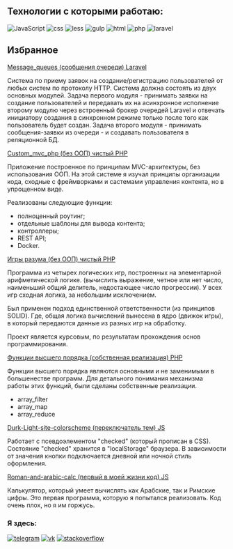 <!---
[![banner](https://raw.githubusercontent.com/Konkin-Ivan/Konkin-Ivan/main/files/banner.gif)](https://konkin.info)
-->

## Технологии с которыми работаю:
![JavaScript](https://img.shields.io/badge/-JavaScript-090909?style=for-the-badge&logo=JavaScript)
![css](https://img.shields.io/badge/-CSS3-090909?style=for-the-badge&logo=css3)
![less](https://img.shields.io/badge/-LESS-090909?style=for-the-badge&logo=less)
![gulp](https://img.shields.io/badge/-GULP-090909?style=for-the-badge&logo=gulp)
![html](https://img.shields.io/badge/-HTML5-090909?style=for-the-badge&logo=html5)
![php](https://img.shields.io/badge/-PHP-090909?style=for-the-badge&logo=php)
![laravel](https://img.shields.io/badge/-Laravel-090909?style=for-the-badge&logo=laravel)

## Избранное
[Message_queues (сообщения очереди) Laravel](https://github.com/Konkin-Ivan/message_queues)

Система по приему заявок на создание/регистрацию пользователей от любых систем по протоколу HTTP. Система должна состоять из двух основных модулей. Задача первого модуля - принимать заявки на создание пользователей и передавать их на асинхронное исполнение второму модулю через встроенный брокер очередей Laravel и отвечать инициатору создания в синхронном режиме только после того как пользователь будет создан. Задача второго модуля - принимать сообщения-заявки из очереди - и создавать пользователя в реляционной БД.

[Custom_mvc_php (без ООП) чистый PHP](https://github.com/Konkin-Ivan/custom_mvc_php)

Приложение построенное по принципам MVC-архитектуры, без использования ООП. На этой системе я изучал принципы организации кода, сходные с фреймворками и састемами управления контента, но в упрощенном виде.

Реализованы следующие функции:

* полноценный роутинг;
* отдельные шаблоны для вывода контента;
* контроллеры;
* REST API;
* Docker.

[Игры разума (без ООП) чистый PHP](https://github.com/Konkin-Ivan/php-project-lvl1)

Программа из четырех логических игр, построенных на элементарной арифметической логике. (вычислить выражение, четное или нет число, наименьший общий делитель, недостающее число прогрессии). У всех игр сходная логика, за небольшим исключением.

Был применен подход единственной ответственности (из принципов SOLID). Где, общая логика вычислений вынесена в ядро (движок игры), в который передаются данные из разных игр на обработку.

Проект является курсовым, по результатам прохождения основ программирования.

[Функции высшего порядка (собственная реализация) PHP](https://github.com/Konkin-Ivan/higher_order_functions)

Функции высшего порядка являются основными и не заменимыми в большенестве программ. Для детального понимания механизма работы этих функций, были сделаны собственные реализации.

* array_filter
* array_map
* array_reduce

[Durk-Light-site-colorscheme (переключатель тем) JS](https://github.com/Konkin-Ivan/Durk-Light-site-colorscheme)

Работает с псевдоэлементом "checked" (который прописан в CSS). Состояние "checked" хранится в "localStorage" браузера. В зависимости от значения кнопки подключается дневной или ночной стиль оформления.

[Roman-and-arabic-calc (первый в моей жизни код) JS](https://github.com/Konkin-Ivan/roman-and-arabic-calc)

Калькулятор, который умеет вычислять как Арабские, так и Римские цифры. Это первая программа, которую я попытался реализовать. Код очень плох, но я им горжусь.

### Я здесь:
[![telegram](https://img.shields.io/badge/-Telegram-090909?style=for-the-badge&logo=telegram)](https://t.me/konkin_ivan)
[![vk](https://img.shields.io/badge/-ВКонтакте-090909?style=for-the-badge&logo=vk)](https://vk.com/konkin_ivan)
[![stackoverflow](https://img.shields.io/badge/-Stackoverflow-090909?style=for-the-badge&logo=stackoverflow)](https://ru.stackoverflow.com/users/272147/%d0%98%d0%b2%d0%b0%d0%bd-%d0%9a%d0%be%d0%bd%d0%ba%d0%b8%d0%bd)
